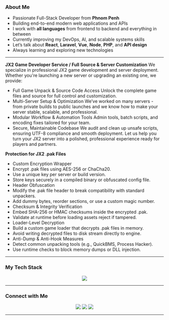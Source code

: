 ### About Me

- Passionate Full-Stack Developer from **Phnom Penh**
- Building end-to-end modern web applications and APIs
- I work with **all languages** from frontend to backend and everything in between
- Currently improving my DevOps, AI, and scalable systems skills
- Let’s talk about **React**, **Laravel**, **Vue**, **Node**, **PHP**, and **API design**
- Always learning and exploring new technologies

---

**JX2 Game Developer Service / Full Source & Server Customization**
We specialize in professional JX2 game development and server deployment. Whether you're launching a new server or upgrading an existing one, we provide:
-  Full Game Unpack & Source Code Access
Unlock the complete game files and source for full control and customization.
-  Multi-Server Setup & Optimization
We’ve worked on many servers - from private builds to public launches and we know how to make your server stable, scalable, and professional.
-  Modular Workflow & Automation Tools
Admin tools, batch scripts, and encoding fixes tailored for your team.
-  Secure, Maintainable Codebase
We audit and clean up unsafe scripts, ensuring UTF-8 compliance and smooth deployment.
Let us help you turn your JX2 server into a polished, professional experience ready for players and partners.

**Protection for JX2 .pak Files**
- Custom Encryption Wrapper
- Encrypt .pak files using AES-256 or ChaCha20.
- Use a unique key per server or build version.
- Store keys securely in a compiled binary or obfuscated config file.
- Header Obfuscation
- Modify the .pak file header to break compatibility with standard unpackers.
- Add dummy bytes, reorder sections, or use a custom magic number.
- Checksum & Integrity Verification
- Embed SHA-256 or HMAC checksums inside the encrypted .pak.
- Validate at runtime before loading assets reject if tampered.
- Loader-Level Decryption
- Build a custom game loader that decrypts .pak files in memory.
- Avoid writing decrypted files to disk stream directly to engine.
- Anti-Dump & Anti-Hook Measures
- Detect common unpacking tools (e.g., QuickBMS, Process Hacker).
- Use runtime checks to block memory dumps or DLL injection.

---

### My Tech Stack

<p align="center">
  <img src="https://skillicons.dev/icons?i=html,css,js,ts,php,laravel,react,vue,nextjs,nodejs,express,mysql,mongodb,bootstrap,tailwind,docker,git,vscode,linux" />
</p>

---


### Connect with Me

<p align="center">
  <a href="mailto:oudomvar@gmail.com"><img src="https://img.shields.io/badge/email-%23EA4335.svg?&style=for-the-badge&logo=gmail&logoColor=white" /></a>
  <a href="https://github.com/var-oudom"><img src="https://img.shields.io/badge/github-%2312100E.svg?&style=for-the-badge&logo=github&logoColor=white" /></a>
  <a href="https://github.com"><img src="https://img.shields.io/badge/portfolio-%23000000.svg?&style=for-the-badge&logo=firefox&logoColor=white" /></a>
</p>

---
